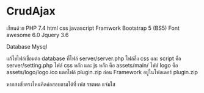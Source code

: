 # CrudAjax 
เขียนด้วย
PHP 7.4
html
css
javascript
Framwork
Bootstrap 5 (BS5)
Font awesome 6.0
Jquery 3.6

Database Mysql

แก้ไขไฟล์เชื่อมต่อ database ที่ไฟล์ server/server.php
ไฟล์ลิ้ง css และ script คือ server/setting.php
ไฟล์ css หลัก และ js หลัก คือ assets/main/
ไฟล์ logo  คือ assets/logo/logo.ico
แตกไฟล์ plugin.zip ก่อน Framework อยู่ในโฟลเดอร์ plugin.zip

หากสงสัยตรงไหนคิดค่อสอบถามได้ที่ เฟส รชตพล แจ่มใส
